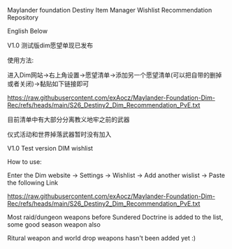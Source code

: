 Maylander foundation Destiny Item Manager Wishlist Recommendation Repository

English Below

V1.0 测试版dim愿望单现已发布

使用方法:

进入Dim网站->右上角设置->愿望清单->添加另一个愿望清单(可以把自带的删掉或者关闭)->黏贴如下链接即可

https://raw.githubusercontent.com/exAocz/Maylander-Foundation-Dim-Rec/refs/heads/main/S26_Destiny2_Dim_Recommendation_PvE.txt

目前清单中有大部分分离教义地牢之前的武器

仪式活动和世界掉落武器暂时没有加入

V1.0 Test version DIM wishlist 

How to use:

Enter the Dim website -> Settings -> Wishlist -> Add another wislist -> Paste the following Link 

https://raw.githubusercontent.com/exAocz/Maylander-Foundation-Dim-Rec/refs/heads/main/S26_Destiny2_Dim_Recommendation_PvE.txt

Most raid/dungeon weapons before Sundered Doctrine is added to the list, some good season weapon also 

Ritural weapon and world drop weapons hasn't been added yet :)
